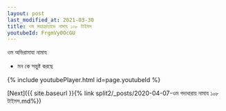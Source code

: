 ```yaml
---
layout: post
last_modified_at: 2021-03-30
title: ওম মহাক্রাতাভে নামায ১০৮ টাইমস
youtubeId: FrgmVy0OcGU
---
```

 
 
 ওম অভিরামাযা নামায  
 
 -  মন কে সন্তুষ্ট করছে 
 
  
 
  
 
 
 
 
 
 


{% include youtubePlayer.html id=page.youtubeId %}
 
[Next]({{ site.baseurl }}{% link  split2/_posts/2020-04-07-ওম গদাধারায় নামায ১০৮ টাইমস.md%})
 

